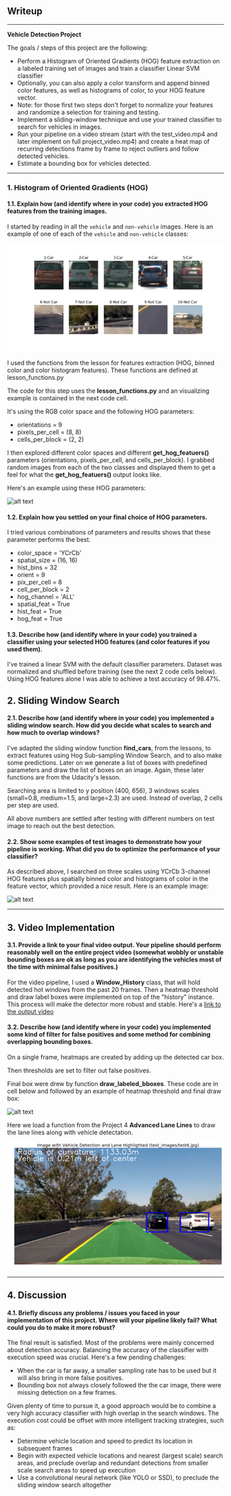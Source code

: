 ## Writeup

---

**Vehicle Detection Project**

The goals / steps of this project are the following:

* Perform a Histogram of Oriented Gradients (HOG) feature extraction on a labeled training set of images and train a classifier Linear SVM classifier
* Optionally, you can also apply a color transform and append binned color features, as well as histograms of color, to your HOG feature vector.
* Note: for those first two steps don't forget to normalize your features and randomize a selection for training and testing.
* Implement a sliding-window technique and use your trained classifier to search for vehicles in images.
* Run your pipeline on a video stream (start with the test_video.mp4 and later implement on full project_video.mp4) and create a heat map of recurring detections frame by frame to reject outliers and follow detected vehicles.
* Estimate a bounding box for vehicles detected.

[//]: # (Image References)
[image1]: ./output_images/car_notcar.png
[image2]: ./output_images/car_notcar_hog.jpg
[image3]: ./output_images/detect_car.jpg
[image4]: ./output_images/heatmap.jpg
[image5]: ./output_images/vehicle_lane_detection.png
[video]: ./project_video_output.mp4

---
### 1. Histogram of Oriented Gradients (HOG)

#### 1.1. Explain how (and identify where in your code) you extracted HOG features from the training images.

I started by reading in all the `vehicle` and `non-vehicle` images.  Here is an example of one of each of the `vehicle` and `non-vehicle` classes:

![alt text][image1]

I used the functions from the lesson for features extraction (HOG, binned color and color histogram features). These functions are defined at lesson_functions.py

The code for this step uses the **lesson_functions.py** and an visualizing example is contained in the next code cell.

It's using the RGB color space and the following HOG parameters:
- orientations = 9
- pixels_per_cell = (8, 8)
- cells_per_block = (2, 2)

I then explored different color spaces and different **get_hog_featuers()** parameters (orientations, pixels_per_cell, and cells_per_block). I grabbed random images from each of the two classes and displayed them to get a feel for what the **get_hog_featuers()** output looks like.

Here's an example using these HOG parameters:

![alt text][image2]

#### 1.2. Explain how you settled on your final choice of HOG parameters.

I tried various combinations of parameters and results shows that these parameter performs the best.

- color_space = 'YCrCb'
- spatial_size = (16, 16)
- hist_bins = 32
- orient = 9
- pix_per_cell = 8
- cell_per_block = 2
- hog_channel = 'ALL'
- spatial_feat = True
- hist_feat = True
- hog_feat = True

#### 1.3. Describe how (and identify where in your code) you trained a classifier using your selected HOG features (and color features if you used them).

I've trained a linear SVM with the default classifier parameters. Dataset was normalized and shuffled before training (see the next 2 code cells below). Using HOG features alone I was able to achieve a test accuracy of 98.47%.

## 2. Sliding Window Search

#### 2.1. Describe how (and identify where in your code) you implemented a sliding window search.  How did you decide what scales to search and how much to overlap windows?

I've adapted the sliding window function **find_cars**, from the lessons, to extract features using Hog Sub-sampling Window Search, and to also make some predictions. Later on we generate a list of boxes with predefined parameters and draw the list of boxes on an image. Again, these later functions are from the Udacity's lesson.

Searching area is limited to y position (400, 656), 3 windows scales (small=0.8, medium=1.5, and large=2.3) are used. Instead of overlap, 2 cells per step are used.

All above numbers are settled after testing with different numbers on test image to reach out the best detection.

#### 2.2. Show some examples of test images to demonstrate how your pipeline is working. What did you do to optimize the performance of your classifier?

As described above, I searched on three scales using YCrCb 3-channel HOG features plus spatially binned color and histograms of color in the feature vector, which provided a nice result. Here is an example image:

![alt text][image3]

---

## 3. Video Implementation

#### 3.1. Provide a link to your final video output.  Your pipeline should perform reasonably well on the entire project video (somewhat wobbly or unstable bounding boxes are ok as long as you are identifying the vehicles most of the time with minimal false positives.)

For the video pipeline, I used a **Window_History** class, that will hold detected hot windows from the past 20 frames. Then a heatmap threshold and draw label boxes were implemented on top of the "history" instance. This process will make the detector more robust and stable. Here's a [link to the output video][video]

#### 3.2. Describe how (and identify where in your code) you implemented some kind of filter for false positives and some method for combining overlapping bounding boxes.

On a single frame, heatmaps are created by adding up the detected car box.

Then thresholds are set to filter out false positives.

Final box were drew by function **draw_labeled_bboxes**. These code are in cell below and followed by an example of heatmap threshold and final draw box:

![alt text][image4]

Here we load a function from the Project 4 **Advanced Lane Lines** to draw the lane lines along with vehicle detectation.

![alt text][image5]

---

## 4. Discussion

#### 4.1. Briefly discuss any problems / issues you faced in your implementation of this project.  Where will your pipeline likely fail?  What could you do to make it more robust?

The final result is satisfied. Most of the problems were mainly concerned about detection accuracy. Balancing the accuracy of the classifier with execution speed was crucial. Here's a few pending challenges:

- When the car is far away, a smaller sampling rate has to be used but it will also bring in more false positives.
- Bounding box not always closely followed the the car image, there were missing detection on a few frames.

Given plenty of time to pursue it, a good approach would be to combine a very high accuracy classifier with high overlap in the search windows. The execution cost could be offset with more intelligent tracking strategies, such as:

- Determine vehicle location and speed to predict its location in subsequent frames
- Begin with expected vehicle locations and nearest (largest scale) search areas, and preclude overlap and redundant detections from smaller scale search areas to speed up execution
- Use a convolutional neural network (like YOLO or SSD), to preclude the sliding window search altogether
